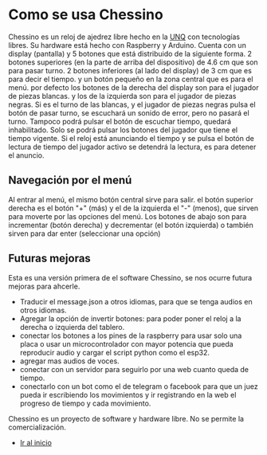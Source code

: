 # Como se usa Chessino

Chessino es un reloj de ajedrez libre hecho en la [UNQ](http://www.unq.edu.ar/) con tecnologías libres.
Su hardware está hecho con Raspberry y Arduino.
Cuenta con un display (pantalla) y 5 botones que está distribuido de la siguiente forma.
2 botones superiores (en la parte de arriba del dispositivo) de 4.6 cm que son para pasar turno.
2 botones inferiores (al lado del display) de 3 cm que es para decir el tiempo.
y un botón pequeño en la zona central que es para el menú.
por defecto los botones de la derecha del display son para el jugador de piezas blancas. y los de la izquierda son para el jugador de piezas negras.
Si es el turno de las blancas, y el jugador de piezas negras pulsa el botón de pasar turno, se escuchará un sonido de error, pero no pasará el turno. Tampoco podrá pulsar el botón de escuchar tiempo, quedará inhabilitado. Solo se podrá pulsar los botones del jugador que tiene el tiempo vigente.
Si el reloj está anunciando el tiempo y se pulsa el botón de lectura de tiempo del jugador activo se detendrá la lectura, es para detener el anuncio.

## Navegación por el menú

Al entrar al menú, el mismo botón central sirve para salir.
el botón superior derecha es el botón "+" (más) y el de la izquierda el "-" (menos), que sirven para moverte por las opciones del menú.
Los botones de abajo son para incrementar (botón derecha) y decrementar (el botón izquierda) o también sirven para dar enter (seleccionar una opción)

## Futuras mejoras

Esta es una versión primera de el software Chessino, se nos ocurre futura mejoras para ahcerle.

* Traducir el message.json a otros idiomas, para que se tenga audios en otros idiomas.
* Agregar la opción de invertir botones: para poder poner el reloj a la derecha o izquierda del tablero.
* conectar los botones a los pines de la raspberry para usar solo una placa o usar un microcontrolador con mayor potencia que pueda reproducir audio y cargar el script python como el esp32.
* agregar mas audios de voces.
* conectar con un servidor para seguirlo por una web cuanto queda de tiempo.
* conectarlo con un bot como el de telegram o facebook para que un juez pueda ir escribiendo los movimientos y ir registrando en la web el progreso de tiempo y cada movimiento.

Chessino es un proyecto de software y hardware libre. No se permite la comercialización.

* [Ir al inicio](../index.md)
